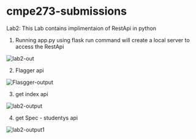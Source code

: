 # cmpe273-submissions

Lab2: This Lab contains implimentaion of RestApi in python

1) Running app.py using flask run command will create a local server to access the RestApi

![lab2-out](https://user-images.githubusercontent.com/89316938/134854037-d5202d6f-12d9-4d01-bb59-3a4feb36cf26.png)

2) Flagger api

![Flasgger-output](https://user-images.githubusercontent.com/89316938/134854053-f08c9553-2246-469d-8b63-87e80861d05a.png)

3) get index api

![lab2-output](https://user-images.githubusercontent.com/89316938/134854055-67e42abb-f0ce-41e2-b2b5-62e8670ea18f.png)

4) get Spec - studentys api

![lab2-output1](https://user-images.githubusercontent.com/89316938/134854057-88a35363-1f2d-4a3e-85d4-909ae2969181.png)

